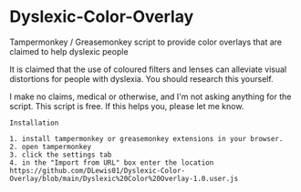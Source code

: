 # Dyslexic-Color-Overlay
Tampermonkey / Greasemonkey script to provide color overlays that are claimed to help dyslexic people

It is claimed that the use of coloured filters and lenses can alleviate visual distortions for people with dyslexia.
You should research this yourself.

I make no claims, medical or otherwise, and I'm not asking anything for the script. This script is free.
If this helps you, please let me know.


    Installation

    1. install tampermonkey or greasemonkey extensions in your browser.
    2. open tampermonkey
    3. click the settings tab
    4. in the "Import from URL" box enter the location https://github.com/DLewis01/Dyslexic-Color-Overlay/blob/main/Dyslexic%20Color%20Overlay-1.0.user.js
